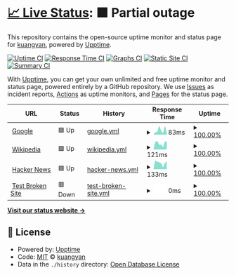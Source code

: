 # [📈 Live Status](https://kuangyanit.github.io/upptime): <!--live status--> **🟧 Partial outage**

This repository contains the open-source uptime monitor and status page for [kuangyan](https://kuangyanit.github.io/upptime), powered by [Upptime](https://github.com/upptime/upptime).

[![Uptime CI](https://github.com/kuangyanit/upptime/workflows/Uptime%20CI/badge.svg)](https://github.com/kuangyanit/upptime/actions?query=workflow%3A%22Uptime+CI%22)
[![Response Time CI](https://github.com/kuangyanit/upptime/workflows/Response%20Time%20CI/badge.svg)](https://github.com/kuangyanit/upptime/actions?query=workflow%3A%22Response+Time+CI%22)
[![Graphs CI](https://github.com/kuangyanit/upptime/workflows/Graphs%20CI/badge.svg)](https://github.com/kuangyanit/upptime/actions?query=workflow%3A%22Graphs+CI%22)
[![Static Site CI](https://github.com/kuangyanit/upptime/workflows/Static%20Site%20CI/badge.svg)](https://github.com/kuangyanit/upptime/actions?query=workflow%3A%22Static+Site+CI%22)
[![Summary CI](https://github.com/kuangyanit/upptime/workflows/Summary%20CI/badge.svg)](https://github.com/kuangyanit/upptime/actions?query=workflow%3A%22Summary+CI%22)

With [Upptime](https://upptime.js.org), you can get your own unlimited and free uptime monitor and status page, powered entirely by a GitHub repository. We use [Issues](https://github.com/kuangyanit/upptime/issues) as incident reports, [Actions](https://github.com/kuangyanit/upptime/actions) as uptime monitors, and [Pages](https://kuangyanit.github.io/upptime) for the status page.

<!--start: status pages-->
<!-- This summary is generated by Upptime (https://github.com/upptime/upptime) -->
<!-- Do not edit this manually, your changes will be overwritten -->
<!-- prettier-ignore -->
| URL | Status | History | Response Time | Uptime |
| --- | ------ | ------- | ------------- | ------ |
| <img alt="" src="https://favicons.githubusercontent.com/www.google.com" height="13"> [Google](https://www.google.com) | 🟩 Up | [google.yml](https://github.com/kuangyanit/upptime/commits/HEAD/history/google.yml) | <details><summary><img alt="Response time graph" src="./graphs/google/response-time-week.png" height="20"> 83ms</summary><br><a href="https://kuangyanit.github.io/upptime/history/google"><img alt="Response time 83" src="https://img.shields.io/endpoint?url=https%3A%2F%2Fraw.githubusercontent.com%2Fkuangyanit%2Fupptime%2FHEAD%2Fapi%2Fgoogle%2Fresponse-time.json"></a><br><a href="https://kuangyanit.github.io/upptime/history/google"><img alt="24-hour response time 83" src="https://img.shields.io/endpoint?url=https%3A%2F%2Fraw.githubusercontent.com%2Fkuangyanit%2Fupptime%2FHEAD%2Fapi%2Fgoogle%2Fresponse-time-day.json"></a><br><a href="https://kuangyanit.github.io/upptime/history/google"><img alt="7-day response time 83" src="https://img.shields.io/endpoint?url=https%3A%2F%2Fraw.githubusercontent.com%2Fkuangyanit%2Fupptime%2FHEAD%2Fapi%2Fgoogle%2Fresponse-time-week.json"></a><br><a href="https://kuangyanit.github.io/upptime/history/google"><img alt="30-day response time 83" src="https://img.shields.io/endpoint?url=https%3A%2F%2Fraw.githubusercontent.com%2Fkuangyanit%2Fupptime%2FHEAD%2Fapi%2Fgoogle%2Fresponse-time-month.json"></a><br><a href="https://kuangyanit.github.io/upptime/history/google"><img alt="1-year response time 83" src="https://img.shields.io/endpoint?url=https%3A%2F%2Fraw.githubusercontent.com%2Fkuangyanit%2Fupptime%2FHEAD%2Fapi%2Fgoogle%2Fresponse-time-year.json"></a></details> | <details><summary><a href="https://kuangyanit.github.io/upptime/history/google">100.00%</a></summary><a href="https://kuangyanit.github.io/upptime/history/google"><img alt="All-time uptime 100.00%" src="https://img.shields.io/endpoint?url=https%3A%2F%2Fraw.githubusercontent.com%2Fkuangyanit%2Fupptime%2FHEAD%2Fapi%2Fgoogle%2Fuptime.json"></a><br><a href="https://kuangyanit.github.io/upptime/history/google"><img alt="24-hour uptime 100.00%" src="https://img.shields.io/endpoint?url=https%3A%2F%2Fraw.githubusercontent.com%2Fkuangyanit%2Fupptime%2FHEAD%2Fapi%2Fgoogle%2Fuptime-day.json"></a><br><a href="https://kuangyanit.github.io/upptime/history/google"><img alt="7-day uptime 100.00%" src="https://img.shields.io/endpoint?url=https%3A%2F%2Fraw.githubusercontent.com%2Fkuangyanit%2Fupptime%2FHEAD%2Fapi%2Fgoogle%2Fuptime-week.json"></a><br><a href="https://kuangyanit.github.io/upptime/history/google"><img alt="30-day uptime 100.00%" src="https://img.shields.io/endpoint?url=https%3A%2F%2Fraw.githubusercontent.com%2Fkuangyanit%2Fupptime%2FHEAD%2Fapi%2Fgoogle%2Fuptime-month.json"></a><br><a href="https://kuangyanit.github.io/upptime/history/google"><img alt="1-year uptime 100.00%" src="https://img.shields.io/endpoint?url=https%3A%2F%2Fraw.githubusercontent.com%2Fkuangyanit%2Fupptime%2FHEAD%2Fapi%2Fgoogle%2Fuptime-year.json"></a></details>
| <img alt="" src="https://favicons.githubusercontent.com/en.wikipedia.org" height="13"> [Wikipedia](https://en.wikipedia.org) | 🟩 Up | [wikipedia.yml](https://github.com/kuangyanit/upptime/commits/HEAD/history/wikipedia.yml) | <details><summary><img alt="Response time graph" src="./graphs/wikipedia/response-time-week.png" height="20"> 121ms</summary><br><a href="https://kuangyanit.github.io/upptime/history/wikipedia"><img alt="Response time 121" src="https://img.shields.io/endpoint?url=https%3A%2F%2Fraw.githubusercontent.com%2Fkuangyanit%2Fupptime%2FHEAD%2Fapi%2Fwikipedia%2Fresponse-time.json"></a><br><a href="https://kuangyanit.github.io/upptime/history/wikipedia"><img alt="24-hour response time 121" src="https://img.shields.io/endpoint?url=https%3A%2F%2Fraw.githubusercontent.com%2Fkuangyanit%2Fupptime%2FHEAD%2Fapi%2Fwikipedia%2Fresponse-time-day.json"></a><br><a href="https://kuangyanit.github.io/upptime/history/wikipedia"><img alt="7-day response time 121" src="https://img.shields.io/endpoint?url=https%3A%2F%2Fraw.githubusercontent.com%2Fkuangyanit%2Fupptime%2FHEAD%2Fapi%2Fwikipedia%2Fresponse-time-week.json"></a><br><a href="https://kuangyanit.github.io/upptime/history/wikipedia"><img alt="30-day response time 121" src="https://img.shields.io/endpoint?url=https%3A%2F%2Fraw.githubusercontent.com%2Fkuangyanit%2Fupptime%2FHEAD%2Fapi%2Fwikipedia%2Fresponse-time-month.json"></a><br><a href="https://kuangyanit.github.io/upptime/history/wikipedia"><img alt="1-year response time 121" src="https://img.shields.io/endpoint?url=https%3A%2F%2Fraw.githubusercontent.com%2Fkuangyanit%2Fupptime%2FHEAD%2Fapi%2Fwikipedia%2Fresponse-time-year.json"></a></details> | <details><summary><a href="https://kuangyanit.github.io/upptime/history/wikipedia">100.00%</a></summary><a href="https://kuangyanit.github.io/upptime/history/wikipedia"><img alt="All-time uptime 100.00%" src="https://img.shields.io/endpoint?url=https%3A%2F%2Fraw.githubusercontent.com%2Fkuangyanit%2Fupptime%2FHEAD%2Fapi%2Fwikipedia%2Fuptime.json"></a><br><a href="https://kuangyanit.github.io/upptime/history/wikipedia"><img alt="24-hour uptime 100.00%" src="https://img.shields.io/endpoint?url=https%3A%2F%2Fraw.githubusercontent.com%2Fkuangyanit%2Fupptime%2FHEAD%2Fapi%2Fwikipedia%2Fuptime-day.json"></a><br><a href="https://kuangyanit.github.io/upptime/history/wikipedia"><img alt="7-day uptime 100.00%" src="https://img.shields.io/endpoint?url=https%3A%2F%2Fraw.githubusercontent.com%2Fkuangyanit%2Fupptime%2FHEAD%2Fapi%2Fwikipedia%2Fuptime-week.json"></a><br><a href="https://kuangyanit.github.io/upptime/history/wikipedia"><img alt="30-day uptime 100.00%" src="https://img.shields.io/endpoint?url=https%3A%2F%2Fraw.githubusercontent.com%2Fkuangyanit%2Fupptime%2FHEAD%2Fapi%2Fwikipedia%2Fuptime-month.json"></a><br><a href="https://kuangyanit.github.io/upptime/history/wikipedia"><img alt="1-year uptime 100.00%" src="https://img.shields.io/endpoint?url=https%3A%2F%2Fraw.githubusercontent.com%2Fkuangyanit%2Fupptime%2FHEAD%2Fapi%2Fwikipedia%2Fuptime-year.json"></a></details>
| <img alt="" src="https://favicons.githubusercontent.com/news.ycombinator.com" height="13"> [Hacker News](https://news.ycombinator.com) | 🟩 Up | [hacker-news.yml](https://github.com/kuangyanit/upptime/commits/HEAD/history/hacker-news.yml) | <details><summary><img alt="Response time graph" src="./graphs/hacker-news/response-time-week.png" height="20"> 133ms</summary><br><a href="https://kuangyanit.github.io/upptime/history/hacker-news"><img alt="Response time 133" src="https://img.shields.io/endpoint?url=https%3A%2F%2Fraw.githubusercontent.com%2Fkuangyanit%2Fupptime%2FHEAD%2Fapi%2Fhacker-news%2Fresponse-time.json"></a><br><a href="https://kuangyanit.github.io/upptime/history/hacker-news"><img alt="24-hour response time 133" src="https://img.shields.io/endpoint?url=https%3A%2F%2Fraw.githubusercontent.com%2Fkuangyanit%2Fupptime%2FHEAD%2Fapi%2Fhacker-news%2Fresponse-time-day.json"></a><br><a href="https://kuangyanit.github.io/upptime/history/hacker-news"><img alt="7-day response time 133" src="https://img.shields.io/endpoint?url=https%3A%2F%2Fraw.githubusercontent.com%2Fkuangyanit%2Fupptime%2FHEAD%2Fapi%2Fhacker-news%2Fresponse-time-week.json"></a><br><a href="https://kuangyanit.github.io/upptime/history/hacker-news"><img alt="30-day response time 133" src="https://img.shields.io/endpoint?url=https%3A%2F%2Fraw.githubusercontent.com%2Fkuangyanit%2Fupptime%2FHEAD%2Fapi%2Fhacker-news%2Fresponse-time-month.json"></a><br><a href="https://kuangyanit.github.io/upptime/history/hacker-news"><img alt="1-year response time 133" src="https://img.shields.io/endpoint?url=https%3A%2F%2Fraw.githubusercontent.com%2Fkuangyanit%2Fupptime%2FHEAD%2Fapi%2Fhacker-news%2Fresponse-time-year.json"></a></details> | <details><summary><a href="https://kuangyanit.github.io/upptime/history/hacker-news">100.00%</a></summary><a href="https://kuangyanit.github.io/upptime/history/hacker-news"><img alt="All-time uptime 100.00%" src="https://img.shields.io/endpoint?url=https%3A%2F%2Fraw.githubusercontent.com%2Fkuangyanit%2Fupptime%2FHEAD%2Fapi%2Fhacker-news%2Fuptime.json"></a><br><a href="https://kuangyanit.github.io/upptime/history/hacker-news"><img alt="24-hour uptime 100.00%" src="https://img.shields.io/endpoint?url=https%3A%2F%2Fraw.githubusercontent.com%2Fkuangyanit%2Fupptime%2FHEAD%2Fapi%2Fhacker-news%2Fuptime-day.json"></a><br><a href="https://kuangyanit.github.io/upptime/history/hacker-news"><img alt="7-day uptime 100.00%" src="https://img.shields.io/endpoint?url=https%3A%2F%2Fraw.githubusercontent.com%2Fkuangyanit%2Fupptime%2FHEAD%2Fapi%2Fhacker-news%2Fuptime-week.json"></a><br><a href="https://kuangyanit.github.io/upptime/history/hacker-news"><img alt="30-day uptime 100.00%" src="https://img.shields.io/endpoint?url=https%3A%2F%2Fraw.githubusercontent.com%2Fkuangyanit%2Fupptime%2FHEAD%2Fapi%2Fhacker-news%2Fuptime-month.json"></a><br><a href="https://kuangyanit.github.io/upptime/history/hacker-news"><img alt="1-year uptime 100.00%" src="https://img.shields.io/endpoint?url=https%3A%2F%2Fraw.githubusercontent.com%2Fkuangyanit%2Fupptime%2FHEAD%2Fapi%2Fhacker-news%2Fuptime-year.json"></a></details>
| <img alt="" src="https://favicons.githubusercontent.com/thissitedoesnotexist.koj.co" height="13"> [Test Broken Site](https://thissitedoesnotexist.koj.co) | 🟥 Down | [test-broken-site.yml](https://github.com/kuangyanit/upptime/commits/HEAD/history/test-broken-site.yml) | <details><summary><img alt="Response time graph" src="./graphs/test-broken-site/response-time-week.png" height="20"> 0ms</summary><br><a href="https://kuangyanit.github.io/upptime/history/test-broken-site"><img alt="Response time 0" src="https://img.shields.io/endpoint?url=https%3A%2F%2Fraw.githubusercontent.com%2Fkuangyanit%2Fupptime%2FHEAD%2Fapi%2Ftest-broken-site%2Fresponse-time.json"></a><br><a href="https://kuangyanit.github.io/upptime/history/test-broken-site"><img alt="24-hour response time 0" src="https://img.shields.io/endpoint?url=https%3A%2F%2Fraw.githubusercontent.com%2Fkuangyanit%2Fupptime%2FHEAD%2Fapi%2Ftest-broken-site%2Fresponse-time-day.json"></a><br><a href="https://kuangyanit.github.io/upptime/history/test-broken-site"><img alt="7-day response time 0" src="https://img.shields.io/endpoint?url=https%3A%2F%2Fraw.githubusercontent.com%2Fkuangyanit%2Fupptime%2FHEAD%2Fapi%2Ftest-broken-site%2Fresponse-time-week.json"></a><br><a href="https://kuangyanit.github.io/upptime/history/test-broken-site"><img alt="30-day response time 0" src="https://img.shields.io/endpoint?url=https%3A%2F%2Fraw.githubusercontent.com%2Fkuangyanit%2Fupptime%2FHEAD%2Fapi%2Ftest-broken-site%2Fresponse-time-month.json"></a><br><a href="https://kuangyanit.github.io/upptime/history/test-broken-site"><img alt="1-year response time 0" src="https://img.shields.io/endpoint?url=https%3A%2F%2Fraw.githubusercontent.com%2Fkuangyanit%2Fupptime%2FHEAD%2Fapi%2Ftest-broken-site%2Fresponse-time-year.json"></a></details> | <details><summary><a href="https://kuangyanit.github.io/upptime/history/test-broken-site">100.00%</a></summary><a href="https://kuangyanit.github.io/upptime/history/test-broken-site"><img alt="All-time uptime 100.00%" src="https://img.shields.io/endpoint?url=https%3A%2F%2Fraw.githubusercontent.com%2Fkuangyanit%2Fupptime%2FHEAD%2Fapi%2Ftest-broken-site%2Fuptime.json"></a><br><a href="https://kuangyanit.github.io/upptime/history/test-broken-site"><img alt="24-hour uptime 100.00%" src="https://img.shields.io/endpoint?url=https%3A%2F%2Fraw.githubusercontent.com%2Fkuangyanit%2Fupptime%2FHEAD%2Fapi%2Ftest-broken-site%2Fuptime-day.json"></a><br><a href="https://kuangyanit.github.io/upptime/history/test-broken-site"><img alt="7-day uptime 100.00%" src="https://img.shields.io/endpoint?url=https%3A%2F%2Fraw.githubusercontent.com%2Fkuangyanit%2Fupptime%2FHEAD%2Fapi%2Ftest-broken-site%2Fuptime-week.json"></a><br><a href="https://kuangyanit.github.io/upptime/history/test-broken-site"><img alt="30-day uptime 100.00%" src="https://img.shields.io/endpoint?url=https%3A%2F%2Fraw.githubusercontent.com%2Fkuangyanit%2Fupptime%2FHEAD%2Fapi%2Ftest-broken-site%2Fuptime-month.json"></a><br><a href="https://kuangyanit.github.io/upptime/history/test-broken-site"><img alt="1-year uptime 100.00%" src="https://img.shields.io/endpoint?url=https%3A%2F%2Fraw.githubusercontent.com%2Fkuangyanit%2Fupptime%2FHEAD%2Fapi%2Ftest-broken-site%2Fuptime-year.json"></a></details>

<!--end: status pages-->

[**Visit our status website →**](https://kuangyanit.github.io/upptime)

## 📄 License

- Powered by: [Upptime](https://github.com/upptime/upptime)
- Code: [MIT](./LICENSE) © [kuangyan](https://kuangyanit.github.io/upptime)
- Data in the `./history` directory: [Open Database License](https://opendatacommons.org/licenses/odbl/1-0/)
